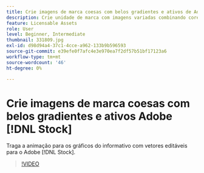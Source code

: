 ```yaml
---
title: Crie imagens de marca coesas com belos gradientes e ativos de Adobe [!DNL Stock]
description: Crie unidade de marca com imagens variadas combinando cores e gradientes em toda a sua campanha publicitária
feature: Licensable Assets
role: User
level: Beginner, Intermediate
thumbnail: 331809.jpg
exl-id: d98d94a4-37c1-4cce-a962-133b9b596593
source-git-commit: e39efe0f7afc4e3e970ea7f2df57b51bf17123a6
workflow-type: tm+mt
source-wordcount: '46'
ht-degree: 0%

---
```


# Crie imagens de marca coesas com belos gradientes e ativos Adobe [!DNL Stock]

Traga a animação para os gráficos do informativo com vetores editáveis para o Adobe [!DNL Stock].

>[!VIDEO](https://video.tv.adobe.com/v/331809?hidetitle=true)
